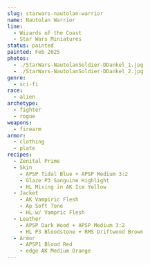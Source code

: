 ```yaml
---
slug: starwars-nautolan-warrior
name: Nautolan Warrior
line:
  - Wizards of the Coast
  - Star Wars Miniatures
status: painted
painted: Feb 2025
photos:
  - ./StarWars-NautolanSoldier-DDankel_1.jpg
  - ./StarWars-NautolanSoldier-DDankel_2.jpg
genre:
  - sci-fi
race:
  - alien
archetype:
  - fighter
  - rogue
weapons:
  - firearm
armor:
  - clothing
  - plate
recipes:
  - Zenital Prime
  - Skin
    - APSP Tidal Blue + APSP Medium 3:2
    - Glaze P3 Sanguine Highlight
    - HL Mixing in AK Ice Yellow
  - Jacket
    - AK Vampiric Flesh
    - Ap Soft Tone
    - HL w/ Vampric Flesh
  - Leather
    - APSP Dark Wood + APSP Medium 3:2
    - HL P3 Bloodstone + RMS Driftwood Brown
  - Armor
    - APSP1 Blood Red
    - edge AK Medium Orange
---
```

